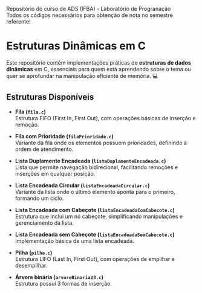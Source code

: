 <p> Repositório do curso de ADS (IFBA) - Laboratório de Progranação <br>
 Todos os códigos necessários para obtenção de nota no semestre referente!</p>

 # Estruturas Dinâmicas em C

Este repositório contém implementações práticas de **estruturas de dados dinâmicas** em C, essenciais para quem está aprendendo sobre o tema ou quer se aprofundar na manipulação eficiente de memória. 💻

## Estruturas Disponíveis

- **Fila (`fila.c`)**  
  Estrutura FIFO (First In, First Out), com operações básicas de inserção e remoção.

- **Fila com Prioridade (`filaPrioridade.c`)**  
  Variante da fila onde os elementos possuem prioridades, definindo a ordem de atendimento.

- **Lista Duplamente Encadeada (`listaDuplamenteEncadeada.c`)**  
  Lista que permite navegação bidirecional, facilitando remoções e inserções em qualquer posição.

- **Lista Encadeada Circular (`listaEncadeadaCircular.c`)**  
  Variante da lista onde o último elemento aponta para o primeiro, formando um ciclo.

- **Lista Encadeada com Cabeçote (`listaEncadeadaComCabecote.c`)**  
  Estrutura que inclui um nó cabeçote, simplificando manipulações e gerenciamento da lista.

- **Lista Encadeada sem Cabeçote (`listaEncadeadaSemCabecote.c`)**  
  Implementação básica de uma lista encadeada.

- **Pilha (`pilha.c`)**  
  Estrutura LIFO (Last In, First Out), com operações de empilhar e desempilhar.

- **Árvore binária (`arvoreBinariaV3.c`)**  
  Estrutura possui 3 formas de inserção.
